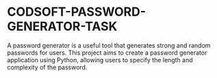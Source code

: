 # CODSOFT-PASSWORD-GENERATOR-TASK
A password generator is a useful tool that generates strong and  random passwords for users. This project aims to create a password generator application using Python, allowing users to  specify the length and complexity of the password.
